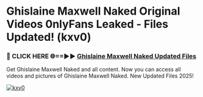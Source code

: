 # Ghislaine Maxwell Naked Original Videos 0nlyFans Leaked - Files Updated! (kxv0)

<h3>🔴 CLICK HERE 🌐==►► <a href="https://tinyurl.com/up5wt9bj" rel="nofollow">Ghislaine Maxwell Naked Updated Files</a></h3>

Get Ghislaine Maxwell Naked and all content. Now you can access all videos and pictures of Ghislaine Maxwell Naked. New Updated Files 2025!

[![kxv0](https://i.imgur.com/ABiUzMV.gif)](https://tinyurl.com/up5wt9bj)
